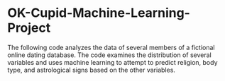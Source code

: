 # OK-Cupid-Machine-Learning-Project
The following code analyzes the data of several members of a fictional online dating database. The code examines the distribution of several variables and uses machine learning to attempt to predict religion, body type, and astrological signs based on the other variables.
